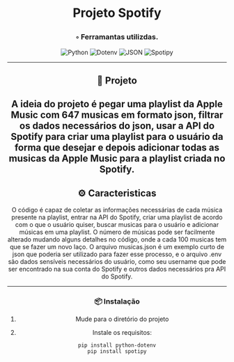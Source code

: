 <div align="center">
<h1 align="center">

<br> Projeto Spotify
</h1>
<h3>◦ Ferramantas utilizdas.</h3>

<p align="center">
<img src="https://img.shields.io/badge/Python-3776AB.svg?style&logo=Python&logoColor=white" alt="Python" />
<img src="https://img.shields.io/badge/Dotenv-purple" alt="Dotenv"/>
<img src="https://img.shields.io/badge/JSON-000000.svg?style&logo=JSON&logoColor=blue" alt="JSON" />
<img src="https://img.shields.io/badge/Spotipy-white" alt="Spotipy" />

</p>

---

## 📍 Projeto

A ideia do projeto é pegar uma playlist da Apple Music com 647 musicas em formato json, filtrar os dados necessários do json, usar a API do Spotify para criar uma playlist para o usuário da forma que desejar e depois adicionar todas as musicas da Apple Music para a playlist criada no Spotify.
---

## ⚙️ Caracteristicas

O código é capaz de coletar as informações necessárias de cada música presente na playlist, entrar na API do Spotify, criar uma playlist de acordo com o que o usuário quiser, buscar musicas para o usuário e adicionar músicas em uma playlist. O número de músicas pode ser facilmente alterado mudando alguns detalhes no código, onde a cada 100 musicas tem que se fazer um novo laço. O arquivo musicas.json é um exemplo curto de json que poderia ser utilizado para fazer esse processo, e o arquivo .env são dados sensíveis necessários do usuário, como seu username que pode ser encontrado na sua conta do Spotify e outros dados necessários pra API do Spotify.

---

### 📦 Instalação

1. Mude para o diretório do projeto

2. Instale os requisitos:
```
pip install python-dotenv
pip install spotipy
```
